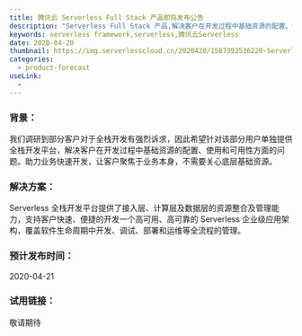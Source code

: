```yaml
---
title: 腾讯云 Serverless Full Stack 产品即将发布公告
description: "Serverless Full Stack 产品,解决客户在开发过程中基础资源的配置、使用和可用性方面的问题"
keywords: serverless framework,serverless,腾讯云Serverless
date: 2020-04-20
thumbnail: https://img.serverlesscloud.cn/2020420/1587392536220-Serverless%20full%20stack.png
categories:
  - product-forecast 
useLink: 
  - 
---
```


### 背景：
我们调研到部分客户对于全栈开发有强烈诉求，因此希望针对该部分用户单独提供全栈开发平台，解决客户在开发过程中基础资源的配置、使用和可用性方面的问题。助力业务快速开发，让客户聚焦于业务本身，不需要关心底层基础资源。


### 解决方案：
Serverless 全栈开发平台提供了接入层、计算层及数据层的资源整合及管理能力，支持客户快速、便捷的开发一个高可用、高可靠的 Serverless 企业级应用架构，覆盖软件生命周期中开发、调试、部署和运维等全流程的管理。


### 预计发布时间：
2020-04-21

### 试用链接：
敬请期待
